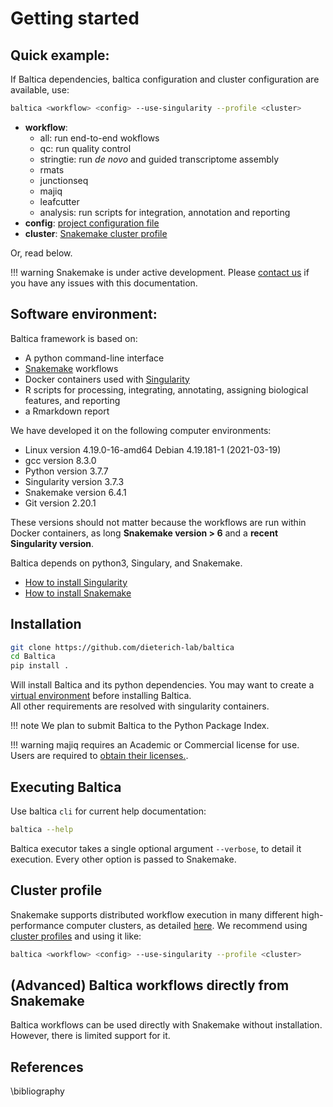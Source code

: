 # Getting started

## Quick example:

If Baltica dependencies, baltica configuration and cluster configuration are available, use:
```bash
baltica <workflow> <config> --use-singularity --profile <cluster>
```
- **workflow**:  
    - all: run end-to-end wokflows
    - qc: run quality control 
    - stringtie: run *de novo* and guided transcriptome assembly
    - rmats
    - junctionseq
    - majiq
    - leafcutter 
    - analysis: run scripts for integration, annotation and reporting
- **config**: [project configuration file](proj-config.md)
- **cluster**: [Snakemake cluster profile](https://snakemake.readthedocs.io/en/stable/executing/cli.html#profiles) 

Or, read below.

!!! warning
    Snakemake is under active development. Please [contact us](https://github.com/dieterich-lab/Baltica/issues) if you have any issues with this documentation.

## Software environment:

Baltica framework is based on:  
- A python command-line interface  
- [Snakemake](https://snakemake.readthedocs.io/en/stable/) workflows  
- Docker containers used with [Singularity](https://sylabs.io/singularity/)  
- R scripts for processing, integrating, annotating, assigning biological features, and reporting  
- a Rmarkdown report  

We have developed it on the following computer environments:
<!--  cat /proc/version -->
- Linux version 4.19.0-16-amd64 Debian 4.19.181-1 (2021-03-19)
- gcc version 8.3.0 
- Python version 3.7.7
- Singularity version 3.7.3
- Snakemake version 6.4.1
- Git version 2.20.1

These versions should not matter because the workflows are run within Docker containers, as long **Snakemake version > 6** and a **recent Singularity version**.

Baltica depends on python3, Singulary, and Snakemake.
- [How to install Singularity](https://sylabs.io/guides/3.0/user-guide/installation.html)  
- [How to install Snakemake](https://snakemake.readthedocs.io/en/stable/getting_started/installation.html)  

## Installation

```bash
git clone https://github.com/dieterich-lab/baltica
cd Baltica
pip install .
```
Will install Baltica and its python dependencies. You may want to create a [virtual environment](https://realpython.com/python-virtual-environments-a-primer/) before installing Baltica.  
All other requirements are resolved with singularity containers.

!!! note
    We plan to submit Baltica to the Python Package Index.

!!! warning
    majiq requires an Academic or Commercial license for use. Users are required to [obtain their licenses.](https://majiq.biociphers.org/app_download/).

## Executing Baltica
Use baltica `cli` for current help documentation:
```bash
baltica --help
```

Baltica executor takes a single optional argument `--verbose`, to detail it execution. Every other option is passed to Snakemake.

## Cluster profile

Snakemake supports distributed workflow execution in many different high-performance computer clusters, as detailed [here](https://snakemake.readthedocs.io/en/stable/executing/cluster.html?highlight=profile#cluster-execution). We recommend using [cluster profiles](https://snakemake.readthedocs.io/en/stable/executing/cli.html#profiles) and using it like: 

```bash
baltica <workflow> <config> --use-singularity --profile <cluster> 
```

## (Advanced) Baltica workflows directly from Snakemake

Baltica workflows can be used directly with Snakemake without installation. However, there is limited support for it.

## References

[^1]: If you use Baltica, also please [cite Snakemake](https://bioinformatics.oxfordjournals.org/content/28/19/2520)
[^2]: If you use majiq results, please [cite it]( https://elifesciences.org/articles/11752)
[^3]: If you use leafcutter results, please [cite it](https://www.nature.com/articles/s41588-017-0004-9)
[^4]: If you use rmats, please [cite it](https://www.pnas.org/content/111/51/E5593) 
[^5]: If you use junctionseq results, please [cite it](http://nar.oxfordjournals.org/content/early/2016/06/07/nar.gkw501.full)
[^6]: If you use the Baltica's analysis module, please also [cite Stringtie](https://www.nature.com/articles/nbt.3122)


\bibliography
